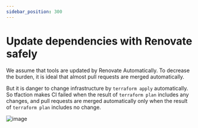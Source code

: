 ```yaml
---
sidebar_position: 300
---
```


# Update dependencies with Renovate safely

We assume that tools are updated by Renovate Automatically.
To decrease the burden, it is ideal that almost pull requests are merged automatically.

But it is danger to change infrastructure by `terraform apply` automatically.
So tfaction makes CI failed when the result of `terraform plan` includes any changes,
and pull requests are merged automatically only when the result of `terraform plan` includes no change.

![image](https://user-images.githubusercontent.com/13323303/150064670-2c6a646f-81f2-496f-b69a-873b6469593e.png)

